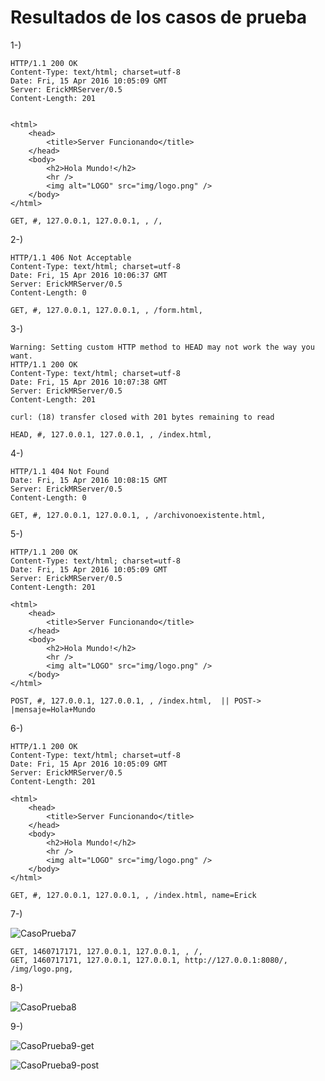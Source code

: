 
# Resultados de los casos de prueba

1-)
```
HTTP/1.1 200 OK
Content-Type: text/html; charset=utf-8
Date: Fri, 15 Apr 2016 10:05:09 GMT
Server: ErickMRServer/0.5
Content-Length: 201


<html>
    <head>
        <title>Server Funcionando</title>
    </head>
    <body>
        <h2>Hola Mundo!</h2>
        <hr />
        <img alt="LOGO" src="img/logo.png" />
    </body>
</html>
```
```GET, #, 127.0.0.1, 127.0.0.1, , /, ```

2-)
```
HTTP/1.1 406 Not Acceptable
Content-Type: text/html; charset=utf-8
Date: Fri, 15 Apr 2016 10:06:37 GMT
Server: ErickMRServer/0.5
Content-Length: 0
```
```GET, #, 127.0.0.1, 127.0.0.1, , /form.html, ```

3-) 

```
Warning: Setting custom HTTP method to HEAD may not work the way you want.
HTTP/1.1 200 OK
Content-Type: text/html; charset=utf-8
Date: Fri, 15 Apr 2016 10:07:38 GMT
Server: ErickMRServer/0.5
Content-Length: 201

curl: (18) transfer closed with 201 bytes remaining to read
```
```HEAD, #, 127.0.0.1, 127.0.0.1, , /index.html,```

4-) 
```
HTTP/1.1 404 Not Found
Date: Fri, 15 Apr 2016 10:08:15 GMT
Server: ErickMRServer/0.5
Content-Length: 0
```
```GET, #, 127.0.0.1, 127.0.0.1, , /archivonoexistente.html, ```

5-)
```
HTTP/1.1 200 OK
Content-Type: text/html; charset=utf-8
Date: Fri, 15 Apr 2016 10:05:09 GMT
Server: ErickMRServer/0.5
Content-Length: 201

<html>
    <head>
        <title>Server Funcionando</title>
    </head>
    <body>
        <h2>Hola Mundo!</h2>
        <hr />
        <img alt="LOGO" src="img/logo.png" />
    </body>
</html>
```
```POST, #, 127.0.0.1, 127.0.0.1, , /index.html,  || POST-> |mensaje=Hola+Mundo```

6-) 
```
HTTP/1.1 200 OK
Content-Type: text/html; charset=utf-8
Date: Fri, 15 Apr 2016 10:05:09 GMT
Server: ErickMRServer/0.5
Content-Length: 201

<html>
    <head>
        <title>Server Funcionando</title>
    </head>
    <body>
        <h2>Hola Mundo!</h2>
        <hr />
        <img alt="LOGO" src="img/logo.png" />
    </body>
</html>
```
```
GET, #, 127.0.0.1, 127.0.0.1, , /index.html, name=Erick
```

7-)

![CasoPrueba7](capturas/captura7.png)

```
GET, 1460717171, 127.0.0.1, 127.0.0.1, , /, 
GET, 1460717171, 127.0.0.1, 127.0.0.1, http://127.0.0.1:8080/, /img/logo.png, 
```

8-)

![CasoPrueba8](capturas/captura8.png)

9-)

![CasoPrueba9-get](capturas/captura9-get.png)

![CasoPrueba9-post](capturas/captura9-post.png)